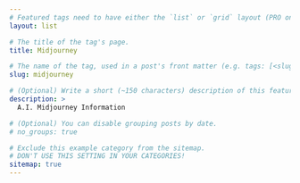 ```yaml
---
# Featured tags need to have either the `list` or `grid` layout (PRO only).
layout: list

# The title of the tag's page.
title: Midjourney

# The name of the tag, used in a post's front matter (e.g. tags: [<slug>]).
slug: midjourney

# (Optional) Write a short (~150 characters) description of this featured tag.
description: >
  A.I. Midjourney Information

# (Optional) You can disable grouping posts by date.
# no_groups: true

# Exclude this example category from the sitemap.
# DON'T USE THIS SETTING IN YOUR CATEGORIES!
sitemap: true
---
```

